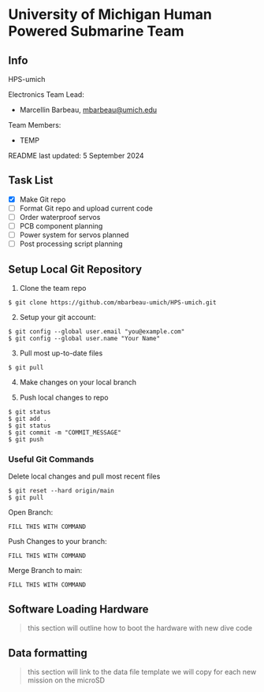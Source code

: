 # University of Michigan Human Powered Submarine Team 

## Info
HPS-umich

Electronics Team Lead: 
- Marcellin Barbeau, <mbarbeau@umich.edu>

Team Members: 
- TEMP

README last updated: 5 September 2024

## Task List
- [x] Make Git repo
- [ ] Format Git repo and upload current code
- [ ] Order waterproof servos 
- [ ] PCB component planning
- [ ] Power system for servos planned
- [ ] Post processing script planning

## Setup Local Git Repository
1. Clone the team repo
```
$ git clone https://github.com/mbarbeau-umich/HPS-umich.git
```

2. Setup your git account:
```
$ git config --global user.email "you@example.com"
$ git config --global user.name "Your Name"
```

3. Pull most up-to-date files
```
$ git pull
```

4. Make changes on your local branch

5. Push local changes to repo
```
$ git status 
$ git add . 
$ git status
$ git commit -m "COMMIT_MESSAGE"
$ git push
```

### Useful Git Commands
Delete local changes and pull most recent files
```
$ git reset --hard origin/main
$ git pull
```

Open Branch:
```
FILL THIS WITH COMMAND
```

Push Changes to your branch:
```
FILL THIS WITH COMMAND
```

Merge Branch to main:
```
FILL THIS WITH COMMAND
```

## Software Loading Hardware

> this section will outline how to boot the hardware with new dive code


## Data formatting

> this section will link to the data file template we will copy for each new mission on the microSD


